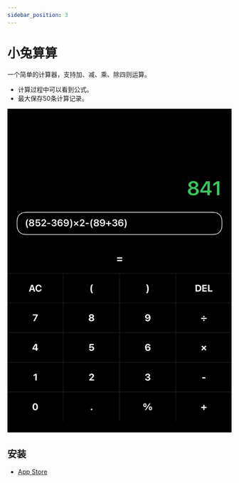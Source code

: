 ```yaml
---
sidebar_position: 3
---
```


# 小兔算算

一个简单的计算器，支持加、减、乘、除四则运算。

* 计算过程中可以看到公式。
* 最大保存50条计算记录。

![RCalculator.png](img%2FRCalculator.png)

## 安装

* [App Store](https://apps.apple.com/app/rcalculator/id6473155011?platform=iphone)



